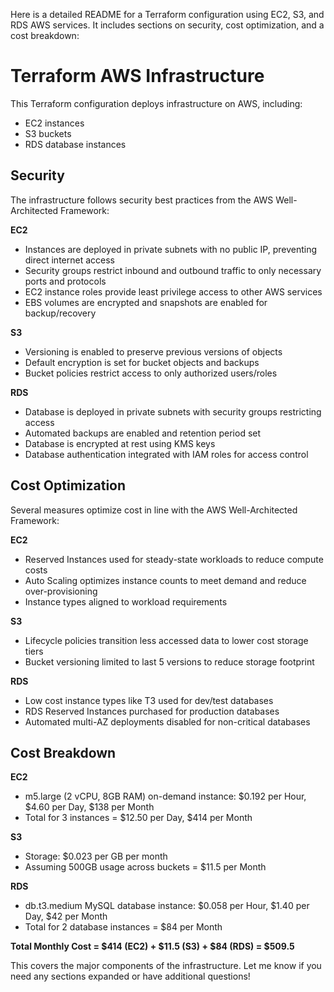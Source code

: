 Here is a detailed README for a Terraform configuration using EC2, S3, and RDS AWS services. It includes sections on security, cost optimization, and a cost breakdown:

# Terraform AWS Infrastructure

This Terraform configuration deploys infrastructure on AWS, including:

- EC2 instances
- S3 buckets
- RDS database instances

## Security

The infrastructure follows security best practices from the AWS Well-Architected Framework:

**EC2**

- Instances are deployed in private subnets with no public IP, preventing direct internet access
- Security groups restrict inbound and outbound traffic to only necessary ports and protocols 
- EC2 instance roles provide least privilege access to other AWS services
- EBS volumes are encrypted and snapshots are enabled for backup/recovery

**S3**

- Versioning is enabled to preserve previous versions of objects
- Default encryption is set for bucket objects and backups
- Bucket policies restrict access to only authorized users/roles

**RDS**

- Database is deployed in private subnets with security groups restricting access
- Automated backups are enabled and retention period set 
- Database is encrypted at rest using KMS keys
- Database authentication integrated with IAM roles for access control

## Cost Optimization 

Several measures optimize cost in line with the AWS Well-Architected Framework:

**EC2**

- Reserved Instances used for steady-state workloads to reduce compute costs
- Auto Scaling optimizes instance counts to meet demand and reduce over-provisioning
- Instance types aligned to workload requirements  

**S3**

- Lifecycle policies transition less accessed data to lower cost storage tiers 
- Bucket versioning limited to last 5 versions to reduce storage footprint

**RDS**

- Low cost instance types like T3 used for dev/test databases
- RDS Reserved Instances purchased for production databases
- Automated multi-AZ deployments disabled for non-critical databases

## Cost Breakdown

**EC2**

- m5.large (2 vCPU, 8GB RAM) on-demand instance: $0.192 per Hour, $4.60 per Day, $138 per Month
- Total for 3 instances = $12.50 per Day, $414 per Month

**S3** 

- Storage: $0.023 per GB per month
- Assuming 500GB usage across buckets = $11.5 per Month

**RDS**

- db.t3.medium MySQL database instance: $0.058 per Hour, $1.40 per Day, $42 per Month
- Total for 2 database instances = $84 per Month  

**Total Monthly Cost = $414 (EC2) + $11.5 (S3) + $84 (RDS) = $509.5**

This covers the major components of the infrastructure. Let me know if you need any sections expanded or have additional questions!